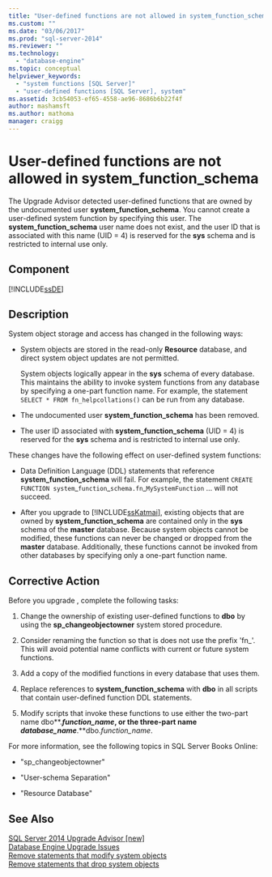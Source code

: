 ```yaml
---
title: "User-defined functions are not allowed in system_function_schema | Microsoft Docs"
ms.custom: ""
ms.date: "03/06/2017"
ms.prod: "sql-server-2014"
ms.reviewer: ""
ms.technology: 
  - "database-engine"
ms.topic: conceptual
helpviewer_keywords: 
  - "system functions [SQL Server]"
  - "user-defined functions [SQL Server], system"
ms.assetid: 3cb54053-ef65-4558-ae96-8686b6b22f4f
author: mashamsft
ms.author: mathoma
manager: craigg
---
```

# User-defined functions are not allowed in system_function_schema
  The Upgrade Advisor detected user-defined functions that are owned by the undocumented user **system_function_schema**. You cannot create a user-defined system function by specifying this user. The **system_function_schema** user name does not exist, and the user ID that is associated with this name (UID = 4) is reserved for the **sys** schema and is restricted to internal use only.  
  
## Component  
 [!INCLUDE[ssDE](../../includes/ssde-md.md)]  
  
## Description  
 System object storage and access has changed in the following ways:  
  
-   System objects are stored in the read-only **Resource** database, and direct system object updates are not permitted.  
  
     System objects logically appear in the **sys** schema of every database. This maintains the ability to invoke system functions from any database by specifying a one-part function name. For example, the statement `SELECT * FROM fn_helpcollations()` can be run from any database.  
  
-   The undocumented user **system_function_schema** has been removed.  
  
-   The user ID associated with **system_function_schema** (UID = 4) is reserved for the **sys** schema and is restricted to internal use only.  
  
 These changes have the following effect on user-defined system functions:  
  
-   Data Definition Language (DDL) statements that reference **system_function_schema** will fail. For example, the statement `CREATE FUNCTION system`_`function`\_`schema.fn`\_`MySystemFunction` … will not succeed.  
  
-   After you upgrade to [!INCLUDE[ssKatmai](../../includes/sskatmai-md.md)], existing objects that are owned by **system_function_schema** are contained only in the **sys** schema of the **master** database. Because system objects cannot be modified, these functions can never be changed or dropped from the **master** database. Additionally, these functions cannot be invoked from other databases by specifying only a one-part function name.  
  
## Corrective Action  
 Before you upgrade , complete the following tasks:  
  
1.  Change the ownership of existing user-defined functions to **dbo** by using the **sp_changeobjectowner** system stored procedure.  
  
2.  Consider renaming the function so that is does not use the prefix 'fn_'. This will avoid potential name conflicts with current or future system functions.  
  
3.  Add a copy of the modified functions in every database that uses them.  
  
4.  Replace references to **system_function_schema** with **dbo** in all scripts that contain user-defined function DDL statements.  
  
5.  Modify scripts that invoke these functions to use either the two-part name dbo**.***function_name*, or the three-part name *database_name***.**dbo.*function_name*.  
  
 For more information, see the following topics in SQL Server Books Online:  
  
-   "sp_changeobjectowner"  
  
-   "User-schema Separation"  
  
-   "Resource Database"  
  
## See Also  
 [SQL Server 2014 Upgrade Advisor &#91;new&#93;](/sql/2014/sql-server/install/sql-server-2014-upgrade-advisor)   
 [Database Engine Upgrade Issues](../../../2014/sql-server/install/database-engine-upgrade-issues.md)   
 [Remove statements that modify system objects](../../../2014/sql-server/install/remove-statements-that-modify-system-objects.md)   
 [Remove statements that drop system objects](../../../2014/sql-server/install/remove-statements-that-drop-system-objects.md)  
  
  
